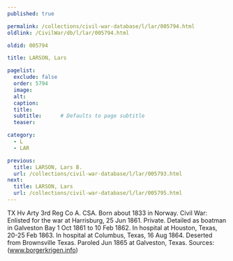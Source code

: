 ```yaml
---
published: true

permalink: /collections/civil-war-database/l/lar/005794.html
oldlink: /CivilWar/db/l/lar/005794.html

oldid: 005794

title: LARSON, Lars

pagelist:
  exclude: false
  order: 5794
  image: 
  alt:
  caption:
  title:
  subtitle:      # Defaults to page subtitle
  teaser:

category: 
  - L 
  - LAR

previous:
  title: LARSON, Lars B.
  url: /collections/civil-war-database/l/lar/005793.html  
next:
  title: LARSON, Lars
  url: /collections/civil-war-database/l/lar/005795.html   
---
```

TX Hv Arty 3rd Reg Co A. CSA. Born about 1833 in Norway. Civil War: Enlisted for the war at Harrisburg, 25 Jun 1861. Private. Detailed as boatman in Galveston Bay 1 Oct 1861 to 10 Feb 1862. In hospital at Houston, Texas, 20-25 Feb 1863. In hospital at Columbus, Texas, 16 Aug 1864. Deserted from Brownsville Texas. Paroled Jun 1865 at Galveston, Texas. Sources: (www.borgerkrigen.info)